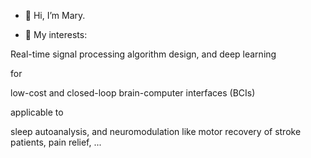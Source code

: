 - 👋 Hi, I’m Mary.

- 💞️ My interests: 


Real-time signal processing algorithm design, and deep learning 


for 


low-cost and closed-loop brain-computer interfaces (BCIs)



applicable to



sleep autoanalysis, and neuromodulation like motor recovery of stroke patients, pain relief, ... 
